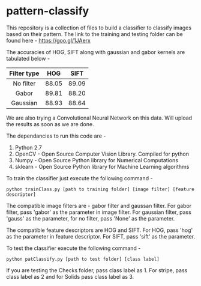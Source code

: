 # pattern-classify

This repository is a collection of files to build a classifier to classify images based on their pattern. The link to the training and testing folder can be found here - 
  https://goo.gl/1JAerx

The accuracies of HOG, SIFT along with gaussian and gabor kernels are tabulated below - 

| Filter type   | HOG           | SIFT  |
| :------------:|:-------------:| :----:|
| No filter     | 88.05         | 89.09 |
| Gabor         | 89.81         | 88.20 |
| Gaussian      | 88.93         | 88.64 |

We are also trying a Convolutional Neural Network on this data. Will upload the results as soon as we are done.

The dependancies to run this code are - 
1. Python 2.7
2. OpenCV - Open Source Computer Vision Library. Compiled for python
3. Numpy - Open Source Python library for Numerical Computations 
4. sklearn - Open Source Python library for Machine Learning algorithms

To train the classifier just execute the following command -

    python trainClass.py [path to training folder] [image filter] [feature descriptor]

The compatible image filters are - gabor filter and gaussan filter. For gabor filter, pass 'gabor' as the parameter in image filter. For gaussian filter, pass 'gauss' as the parameter, for no filter, pass 'None' as the parameter.

The compatible feature descriptors are HOG and SIFT. For HOG, pass 'hog' as the parameter in feature descriptor. For SIFT, pass 'sift' as the parameter.

To test the classifier execute the following command - 

    python patClassify.py [path to test folder] [class label]

If you are testing the Checks folder, pass class label as 1. For stripe, pass class label as 2 and for Solids pass class label as 3.
